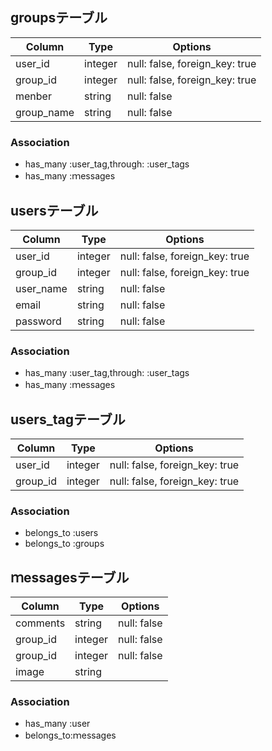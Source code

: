 ## groupsテーブル

|Column|Type|Options|
|------|----|-------|
|user_id|integer|null: false, foreign_key: true|
|group_id|integer|null: false, foreign_key: true|
|menber|string|null: false|
|group_name|string|null: false|


### Association
-  has_many :user_tag,through: :user_tags
-  has_many :ｍessages




## usersテーブル

|Column|Type|Options|
|------|----|-------|
|user_id|integer|null: false, foreign_key: true|
|group_id|integer|null: false, foreign_key: true|
|user_name|string|null: false|
|email|string|null: false|
|password|string|null: false|


### Association
-  has_many :user_tag,through: :user_tags
-  has_many :ｍessages


## users_tagテーブル

|Column|Type|Options|
|------|----|-------|
|user_id|integer|null: false, foreign_key: true|
|group_id|integer|null: false, foreign_key: true|

### Association

-  belongs_to :users 
-  belongs_to :groups



## ｍessagesテーブル

|Column|Type|Options|
|------|----|-------|
|comments|string|null: false|
|group_id|integer|null: false|
|group_id|integer|null: false|
|image|string

### Association
- has_many :user
- belongs_to:ｍessages